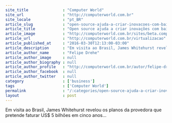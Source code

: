 ```yaml
---
site_title               : "Computer World"
site_url                 : "http://computerworld.com.br"
site_locale              : "pt_BR"
article_slug             : "open-source-ajuda-a-criar-inovacoes-com-baixo-custo-defende-red-hat"
article_title            : "Open source ajuda a criar inovações com baixo custo, defende Red Hat"
article_image            : "http://computerworld.com.br/sites/beta.computerworld.com.br/files/news_articles/jim_whiterhurst_red_hat.jpg"
article_url              : "http://computerworld.com.br/virtualizacao"
article_published_at     : "2016-03-30T12:13:00-03:00"
article_description      : "Em visita ao Brasil, James Whitehurst revelou os planos da provedora que pretende faturar US$ 5 bilhões em cinco anos..."
article_author_name      : "Felipe Drehe"
article_author_image     : null
article_author_biography : null
article_author_profile   : "http://computerworld.com.br/autor/felipe-dreher"
article_author_facebook  : null
article_author_twitter   : null
category                 : ['business']
tags                     : ['Computer World']
permalink                : "/:categories/open-source-ajuda-a-criar-inovacoes-com-baixo-custo-defende-red-hat/"
layout                   : post
---
```


Em visita ao Brasil, James Whitehurst revelou os planos da provedora que pretende faturar US$ 5 bilhões em cinco anos...
